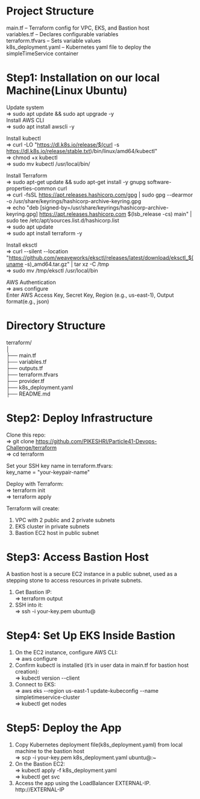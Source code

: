 # Project Structure
main.tf – Terraform config for VPC, EKS, and Bastion host  
variables.tf – Declares configurable variables  
terraform.tfvars – Sets variable values  
k8s_deployment.yaml – Kubernetes yaml file to deploy the simpleTimeService container  

# Step1: Installation on our local Machine(Linux Ubuntu)
Update system  
=> sudo apt update && sudo apt upgrade -y  
Install AWS CLI  
=> sudo apt install awscli -y  

Install kubectl  
=> curl -LO "https://dl.k8s.io/release/$(curl -s https://dl.k8s.io/release/stable.txt)/bin/linux/amd64/kubectl"  
=> chmod +x kubectl  
=> sudo mv kubectl /usr/local/bin/  

Install Terraform  
=> sudo apt-get update && sudo apt-get install -y gnupg software-properties-common curl  
=> curl -fsSL https://apt.releases.hashicorp.com/gpg | sudo gpg --dearmor -o /usr/share/keyrings/hashicorp-archive-keyring.gpg   
=> echo "deb [signed-by=/usr/share/keyrings/hashicorp-archive-keyring.gpg] https://apt.releases.hashicorp.com $(lsb_release -cs)  main" | sudo tee /etc/apt/sources.list.d/hashicorp.list  
=> sudo apt update  
=> sudo apt install terraform -y  

Install eksctl  
=> curl --silent --location "https://github.com/weaveworks/eksctl/releases/latest/download/eksctl_$(uname -s)_amd64.tar.gz" | tar xz -C /tmp  
=> sudo mv /tmp/eksctl /usr/local/bin  


AWS Authentication  
=> aws configure  
Enter AWS Access Key, Secret Key, Region (e.g., us-east-1), Output format(e.g., json)  

# Directory Structure
terraform/  
│  
├── main.tf   
├── variables.tf  
├── outputs.tf  
├── terraform.tfvars  
├── provider.tf  
├── k8s_deployment.yaml  
├── README.md  


# Step2: Deploy Infrastructure
Clone this repo:  
=> git clone https://github.com/PIKESHRI/Particle41-Devops-Challenge/terraform   
=> cd terraform  

Set your SSH key name in terraform.tfvars:  
key_name = "your-keypair-name"  

Deploy with Terraform:  
=> terraform init  
=> terraform apply  

Terraform will create:  
1. VPC with 2 public and 2 private subnets  
2. EKS cluster in private subnets  
3. Bastion EC2 host in public subnet  

# Step3: Access Bastion Host  
A bastion host is a secure EC2 instance in a public subnet, used as a stepping stone to access resources in private subnets.  
1. Get Bastion IP:  
   => terraform output  
3. SSH into it:  
   => ssh -i your-key.pem ubuntu@<bastion-ip>  

# Step4: Set Up EKS Inside Bastion  
1. On the EC2 instance, configure AWS CLI:  
   => aws configure  
3. Confirm kubectl is installed (it’s in user data in main.tf for bastion host creation):  
   => kubectl version --client  
5. Connect to EKS:  
   => aws eks --region us-east-1 update-kubeconfig --name simpletimeservice-cluster  
   => kubectl get nodes  

# Step5: Deploy the App  
1. Copy Kubernetes deployment file(k8s_deployment.yaml) from local machine to the bastion host  
  => scp -i your-key.pem k8s_deployment.yaml ubuntu@<bastion-ip>:~  
2. On the Bastion EC2:  
   => kubectl apply -f k8s_deployment.yaml  
   => kubectl get svc  
3. Access the app using the LoadBalancer EXTERNAL-IP.  
   http://EXTERNAL-IP  







